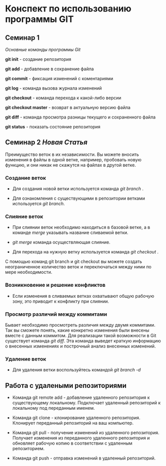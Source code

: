 # Конспект по использованию программы GIT

## Семинар 1

*Основные команды программы Git*

**git init** - создание репозитория

**git add** - добавление в сохранение файла

**git commit** - фиксация изменений с коментариями

**git log** - команда вызова журнала изменений

**git checkout** - команда перехода к какой-либо версии

**git checkout master** - возврат в актуальную версию файла

**git diff** - команда просмотра разницы текущего и сохраненного файла

**git status** - показать состояние репозитория

## Семинар 2 *Новая Статья*

Преимущество веток в их независимости. Вы можете вносить изменения в файлы в одной ветке, например, пробовать новую функцию, и они никак не скажутся на файлах в другой ветке. 

 ### Создание веток
 * Для создания новой ветки используется команда *git branch <branch name>*.
  
 * Для ознакомления с существующими в репозитории ветками используется *git branch*.

 ### Слияние веток

 * При слиянии веток необходимо находиться в базовой ветке, а в команде *merge* указывать название сливаемой ветки.

 * *git merge <branch name>* команда осуществляющая слияние. 

 * Для перехода на нужную ветку используется команда *git checkout <branch name>*.

 С помощью команд git branch и git checkout вы можете создать неограниченное количество веток и переключаться между ними по мере необходимости.

 ### Возникновение и решение конфликтов

* Если изменения в сливаемых ветках охватывают общую рабочую зону, это приводит к конфликту при слиянии.

### Просмотр различий между коммитами

Бывает необходимо просмотреть различия между двумя коммитами. Так вы сможете понять, какие конкретно изменения были внесены вместе с данным коммитом. Для реализации такой возможности в Git существует команда *git diff*.
Эта команда выведет краткую информацию о внесенных изменениях и построчный анализ внесенных изменений.

### Удаление веток

* Для удаления ветки воспользуйтесь командой *git branch -d <branch name>*

## Работа с удалеными репозиториями

* Команда git remote add - добавление удаленного репозитория к существующему локальному. Подключает удаленный репозиторий к локальному под переданным именем.

* Команда git clone - клонирование удаленного репозитория. Клонирует переданный репозиторий на ваш компьютер.

* Команда git pull - получение изменений из удаленного репозитория. Получает изменения из переданного удаленного репозитория и обновляет рабочую копию в соответствии с удаленным репозиторием. 

* Команда git push - отправка изменений в удаленный репозиторий. 